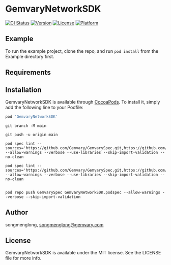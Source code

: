 # GemvaryNetworkSDK

[![CI Status](https://img.shields.io/travis/songmenglong/GemvaryNetworkSDK.svg?style=flat)](https://travis-ci.org/songmenglong/GemvaryNetworkSDK)
[![Version](https://img.shields.io/cocoapods/v/GemvaryNetworkSDK.svg?style=flat)](https://cocoapods.org/pods/GemvaryNetworkSDK)
[![License](https://img.shields.io/cocoapods/l/GemvaryNetworkSDK.svg?style=flat)](https://cocoapods.org/pods/GemvaryNetworkSDK)
[![Platform](https://img.shields.io/cocoapods/p/GemvaryNetworkSDK.svg?style=flat)](https://cocoapods.org/pods/GemvaryNetworkSDK)

## Example

To run the example project, clone the repo, and run `pod install` from the Example directory first.

## Requirements

## Installation

GemvaryNetworkSDK is available through [CocoaPods](https://cocoapods.org). To install
it, simply add the following line to your Podfile:

```ruby
pod 'GemvaryNetworkSDK'
```


```shell
git branch -M main

git push -u origin main

pod spec lint --sources='https://github.com/Gemvary/GemvarySpec.git,https://github.com/CocoaPods/Specs.git' --allow-warnings --verbose --use-libraries --skip-import-validation --no-clean

pod spec lint --sources='https://github.com/Gemvary/GemvarySpec.git,https://github.com/CocoaPods/Specs.git' --allow-warnings --verbose --use-libraries --skip-import-validation --no-clean


pod repo push GemvarySpec GemvaryNetworkSDK.podspec --allow-warnings --verbose --skip-import-validation

```


## Author

songmenglong, songmenglong@gemvary.com

## License

GemvaryNetworkSDK is available under the MIT license. See the LICENSE file for more info.
